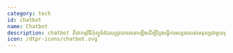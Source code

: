 ```yaml
---
category: tech
id: chatbot
name: Chatbot
description: chatbot គឺជាកម្មវិធីកុំព្យូទ័រដែលត្រូវបានរចនាឡើងដើម្បីក្លែងធ្វើការសន្ទនារបស់មនុស្សជាមួយអ្នកប្រើប្រាស់។
icon: /dtpr-icons/chatbot.svg
---
```

